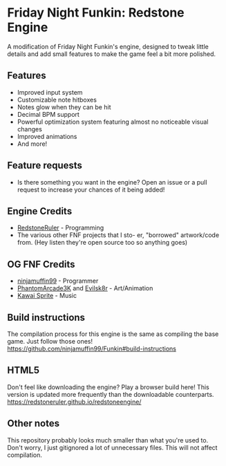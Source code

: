 # Friday Night Funkin: Redstone Engine

A modification of Friday Night Funkin's engine, designed to tweak little details and add small features to make the game feel a bit more polished.
## Features
- Improved input system
- Customizable note hitboxes
- Notes glow when they can be hit
- Decimal BPM support
- Powerful optimization system featuring almost no noticeable visual changes
- Improved animations
- And more!
## Feature requests
- Is there something you want in the engine? Open an issue or a pull request to increase your chances of it being added!
## Engine Credits
- [RedstoneRuler](https://twitter.com/redstoneruler2) - Programming
- The various other FNF projects that I sto- er, "borrowed" artwork/code from. (Hey listen they're open source too so anything goes)
## OG FNF Credits
- [ninjamuffin99](https://twitter.com/ninja_muffin99) - Programmer
- [PhantomArcade3K](https://twitter.com/phantomarcade3k) and [Evilsk8r](https://twitter.com/evilsk8r) - Art/Animation
- [Kawai Sprite](https://twitter.com/kawaisprite) - Music
## Build instructions
The compilation process for this engine is the same as compiling the base game. Just follow those ones!
https://github.com/ninjamuffin99/Funkin#build-instructions
## HTML5
Don't feel like downloading the engine? Play a browser build here!
This version is updated more frequently than the downloadable counterparts.
https://redstoneruler.github.io/redstoneengine/
## Other notes
This repository probably looks much smaller than what you're used to. Don't worry, I just gitignored a lot of unnecessary files. This will not affect compilation.